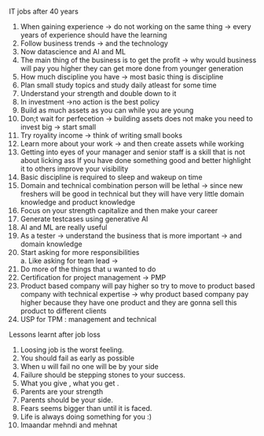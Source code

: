   
  
IT jobs after 40 years  
  
1. When gaining experience -> do not working on the same thing -> every years of experience should have the learning  
2. Follow business trends -> and the technology  
3. Now datascience and AI and ML  
4. The main thing of the business is to get the profit -> why would business will pay you higher they can get more done from younger generation  
5. How much discipline you have -> most basic thing is discipline  
6. Plan small study topics and study daily atleast for some time  
7. Understand your strength and double down to it  
8. In investment ->no action is the best policy  
9. Build as much assets as you can while you are young  
10. Don;t wait for perfecetion -> building assets does not make you need to invest big -> start small  
11. Try royality income -> think of writing small books  
12. Learn more about your work -> and then create assets while working  
13. Getting into eyes of your manager and senior staff is a skill that is not about licking ass If you have done something good and better highlight it to others improve your visibility  
14. Basic discipline is required to sleep and wakeup on time  
15. Domain and technical combination person will be lethal -> since new freshers will be good in technical but they will have very little domain knowledge and product knowledge  
16. Focus on your strength capitalize and then make your career  
17. Generate testcases using generative AI  
18. AI and ML are really useful  
19. As a tester -> understand the business that is more important -> and domain knowledge  
20. Start asking for more responsibilities  
a. Like asking for team lead ->  
21. Do more of the things that u wanted to do  
22. Certification for project management -> PMP  
23. Product based company will pay higher so try to move to product based company with technical expertise -> why product based company pay higher because they have one product and they are gonna sell this product to different clients  
24. USP for TPM : management and technical  
  
  
  
  
Lessons learnt after job loss  
  
1. Loosing job is the worst feeling.  
2. You should fail as early as possible  
3. When u will fail no one will be by your side  
4. Failure should be stepping stones to your success.  
5. What you give , what you get .  
6. Parents are your strength  
7. Parents should be your side.  
8. Fears seems bigger than until it is faced.  
9. Life is always doing something for you :)  
10. Imaandar mehndi and mehnat